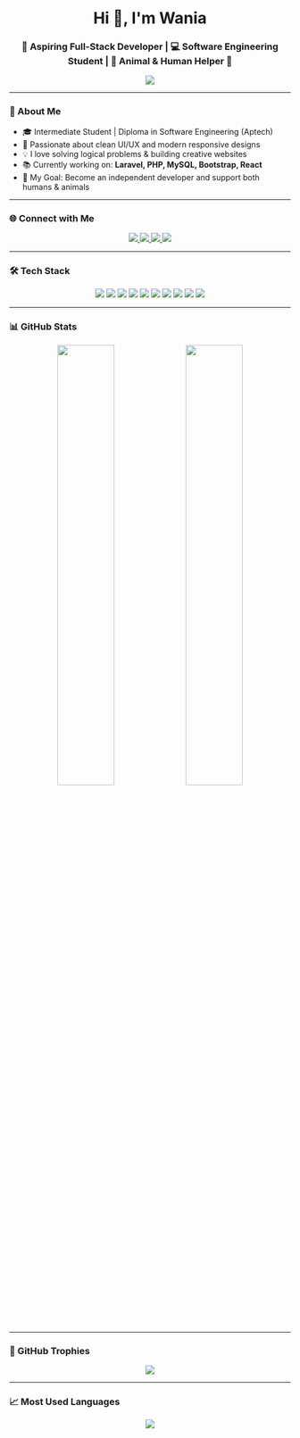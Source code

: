 <h1 align="center">Hi 👋, I'm Wania</h1>
<h3 align="center">🚀 Aspiring Full-Stack Developer | 💻 Software Engineering Student | 🐾 Animal & Human Helper 💙</h3>

<p align="center">
  <img src="https://readme-typing-svg.herokuapp.com?font=Fira+Code&size=22&duration=4000&pause=1000&center=true&width=435&lines=Welcome+to+my+GitHub!;Always+Learning+New+Things;Coding+is+my+Superpower!" />
</p>

---

### 🧠 About Me

- 🎓 Intermediate Student | Diploma in Software Engineering (Aptech)
- 🌟 Passionate about clean UI/UX and modern responsive designs
- 💡 I love solving logical problems & building creative websites
- 📚 Currently working on: **Laravel, PHP, MySQL, Bootstrap, React**
- 🎯 My Goal: Become an independent developer and support both humans & animals

---

### 🌐 Connect with Me

<p align="center">
  <a href="https://linkedin.com/" target="_blank">
    <img src="https://img.shields.io/badge/LinkedIn-0A66C2?style=for-the-badge&logo=linkedin&logoColor=white" />
  </a>
  <a href="https://instagram.com/" target="_blank">
    <img src="https://img.shields.io/badge/Instagram-E4405F?style=for-the-badge&logo=instagram&logoColor=white" />
  </a>
  <a href="mailto:waniak595@gmail" target="_blank">
    <img src="https://img.shields.io/badge/Gmail-EA4335?style=for-the-badge&logo=gmail&logoColor=white" />
  </a>
  <a href="https://github.com/wania663" target="_blank">
    <img src="https://img.shields.io/badge/GitHub-000000?style=for-the-badge&logo=github&logoColor=white" />
  </a>
</p>

---

### 🛠️ Tech Stack

<p align="center">
  <img src="https://img.shields.io/badge/HTML5-E34F26?style=for-the-badge&logo=html5&logoColor=white" />
  <img src="https://img.shields.io/badge/CSS3-1572B6?style=for-the-badge&logo=css3&logoColor=white" />
  <img src="https://img.shields.io/badge/JavaScript-F7DF1E?style=for-the-badge&logo=javascript&logoColor=black" />
  <img src="https://img.shields.io/badge/PHP-777BB4?style=for-the-badge&logo=php&logoColor=white" />
  <img src="https://img.shields.io/badge/MySQL-005C84?style=for-the-badge&logo=mysql&logoColor=white" />
  <img src="https://img.shields.io/badge/Laravel-EF4135?style=for-the-badge&logo=laravel&logoColor=white" />
  <img src="https://img.shields.io/badge/Bootstrap-7952B3?style=for-the-badge&logo=bootstrap&logoColor=white" />
  <img src="https://img.shields.io/badge/React-61DAFB?style=for-the-badge&logo=react&logoColor=black" />
  <img src="https://img.shields.io/badge/Figma-F24E1E?style=for-the-badge&logo=figma&logoColor=white" />
  <img src="https://img.shields.io/badge/VS%20Code-007ACC?style=for-the-badge&logo=visual-studio-code&logoColor=white" />
</p>

---

### 📊 GitHub Stats

<p align="center">
  <img src="https://github-readme-stats.vercel.app/api?username=wania663&show_icons=true&theme=tokyonight" width="45%" />
  <img src="https://github-readme-streak-stats.herokuapp.com/?user=wania663&theme=tokyonight" width="45%" />
</p>

---

### 🏅 GitHub Trophies

<p align="center">
  <img src="https://github-profile-trophy.vercel.app/?username=wania663&theme=onedark&row=1&no-frame=true" />
</p>

---

### 📈 Most Used Languages

<p align="center">
  <img src="https://github-readme-stats.vercel.app/api/top-langs/?username=wania663&layout=compact&theme=tokyonight&langs_count=6" />
</p>
